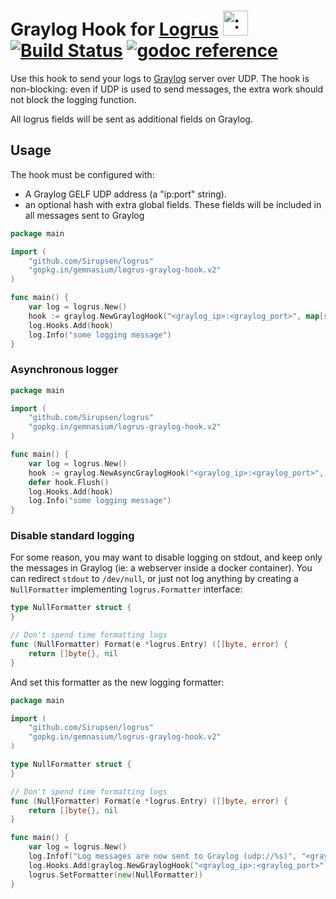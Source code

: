 # Graylog Hook for [Logrus](https://github.com/Sirupsen/logrus) <img src="http://i.imgur.com/hTeVwmJ.png" width="40" height="40" alt=":walrus:" class="emoji" title=":walrus:" />&nbsp;[![Build Status](https://travis-ci.org/gemnasium/logrus-graylog-hook.svg?branch=master)](https://travis-ci.org/gemnasium/logrus-graylog-hook)&nbsp;[![godoc reference](https://godoc.org/github.com/gemnasium/logrus-graylog-hook?status.svg)](https://godoc.org/gopkg.in/gemnasium/logrus-graylog-hook.v2)

Use this hook to send your logs to [Graylog](http://graylog2.org) server over UDP.
The hook is non-blocking: even if UDP is used to send messages, the extra work
should not block the logging function.

All logrus fields will be sent as additional fields on Graylog.

## Usage

The hook must be configured with:

* A Graylog GELF UDP address (a "ip:port" string).
* an optional hash with extra global fields. These fields will be included in all messages sent to Graylog

```go
package main

import (
    "github.com/Sirupsen/logrus"
    "gopkg.in/gemnasium/logrus-graylog-hook.v2"
)

func main() {
    var log = logrus.New()
    hook := graylog.NewGraylogHook("<graylog_ip>:<graylog_port>", map[string]interface{}{"this": "is logged every time"})
    log.Hooks.Add(hook)
    log.Info("some logging message")
}
```

### Asynchronous logger

```go
package main

import (
    "github.com/Sirupsen/logrus"
    "gopkg.in/gemnasium/logrus-graylog-hook.v2"
)

func main() {
    var log = logrus.New()
    hook := graylog.NewAsyncGraylogHook("<graylog_ip>:<graylog_port>", map[string]interface{}{"this": "is logged every time"})
    defer hook.Flush()
    log.Hooks.Add(hook)
    log.Info("some logging message")
}
```

### Disable standard logging

For some reason, you may want to disable logging on stdout, and keep only the messages in Graylog (ie: a webserver inside a docker container).
You can redirect `stdout` to `/dev/null`, or just not log anything by creating a `NullFormatter` implementing `logrus.Formatter` interface:

```go
type NullFormatter struct {
}

// Don't spend time formatting logs
func (NullFormatter) Format(e *logrus.Entry) ([]byte, error) {
    return []byte{}, nil
}
```

And set this formatter as the new logging formatter:

```go
package main

import (
    "github.com/Sirupsen/logrus"
    "gopkg.in/gemnasium/logrus-graylog-hook.v2"
)

type NullFormatter struct {
}

// Don't spend time formatting logs
func (NullFormatter) Format(e *logrus.Entry) ([]byte, error) {
    return []byte{}, nil
}

func main() {
    var log = logrus.New()
    log.Infof("Log messages are now sent to Graylog (udp://%s)", "<graylog_ip>:<graylog_port>")      // Give a hint why logs are empty
    log.Hooks.Add(graylog.NewGraylogHook("<graylog_ip>:<graylog_port>", map[string]interface{}{})) // set graylogAddr accordingly
    logrus.SetFormatter(new(NullFormatter))                                                          // Don't send logs to stdout
}
```
